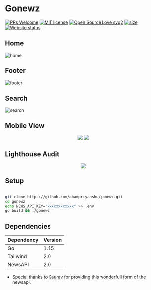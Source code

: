 # Gonewz

[![PRs Welcome](https://img.shields.io/badge/PRs-welcome-brightgreen.svg?style=flat-square)](https://gonewz.herokuapp.com/)
[![MIT license](https://img.shields.io/badge/License-MIT-blue.svg)](https://gonewz.herokuapp.com/)
[![Open Source Love svg2](https://badges.frapsoft.com/os/v2/open-source.svg?v=103)](https://gonewz.herokuapp.com/)
[![size](https://img.shields.io/github/repo-size/ahampriyanshu/ojas?style=flat-square)](https://gonewz.herokuapp.com/)
[![Website status](https://img.shields.io/website-up-down-green-red/http/shields.io.svg)](https://gonewz.herokuapp.com/)

## Home
![home](https://user-images.githubusercontent.com/54521023/103106650-39c44900-465d-11eb-873f-bcc2853a1ecf.png)

## Footer
![footer](https://user-images.githubusercontent.com/54521023/103106648-3761ef00-465d-11eb-82c0-61bcbe3c4417.png)

## Search
![search](https://user-images.githubusercontent.com/54521023/103106649-37fa8580-465d-11eb-9f5a-be244b760535.png)

## Mobile View
<p align="center" >
<img src="https://user-images.githubusercontent.com/54521023/103106645-35982b80-465d-11eb-947f-dabcd26bb5dd.png">
<img src="https://user-images.githubusercontent.com/54521023/103106647-36c95880-465d-11eb-9dd2-7d40aa26a87e.png">
</p>

## Lighthouse Audit
<p align="center" >
<img src="https://user-images.githubusercontent.com/54521023/103106643-3335d180-465d-11eb-99ee-e16d0cd1bb18.png">
</p>


## Setup

```bash

git clone https://github.com/ahampriyanshu/gonewz.git
cd gonewz
echo NEWS_API_KEY="xxxxxxxxxxxx" >> .env
go build && ./gonewz

```

## Dependencies

| Dependency | Version |
| --- | --- | 
| Go | 1.15 | 
| Tailwind | 2.0 |
| NewsAPI  | 2.0 |

* Special thanks to [Saurav](https://github.com/SauravKanchan) for providing [this](https://github.com/SauravKanchan/NewsAPI) wonderfull form of the newsapi.